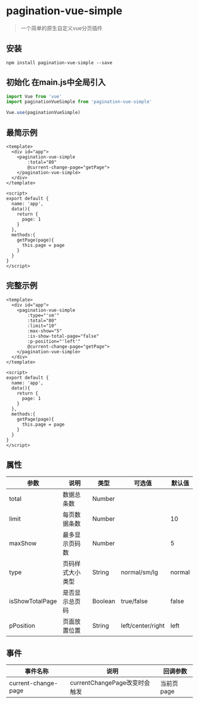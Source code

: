 # pagination-vue-simple

> 一个简单的原生自定义vue分页插件

## 安装

`npm install pagination-vue-simple --save`

## 初始化  在main.js中全局引入

```javascript
import Vue from 'vue'
import paginationVueSimple from 'pagination-vue-simple'

Vue.use(paginationVueSimple)
```

## 最简示例
```vue
<template>
  <div id="app">
    <pagination-vue-simple 
        :total="80" 
        @current-change-page="getPage">
    </pagination-vue-simple>
  </div>
</template>
```
```javascrpt
<script>
export default {
  name: 'app',
  data(){
    return {
      page: 1
    }
  },
  methods:{
    getPage(page){
      this.page = page
    }
  }
}
</script>
```

## 完整示例
```vue
<template>
  <div id="app">
    <pagination-vue-simple 
        :type="'sm'" 
        :total="80" 
        :limit="10" 
        :max-show="5" 
        :is-show-total-page="false" 
        :p-position="'left'"
        @current-change-page="getPage">
    </pagination-vue-simple>
  </div>
</template>
```
```javascrpt
<script>
export default {
  name: 'app',
  data(){
    return {
      page: 1
    }
  },
  methods:{
    getPage(page){
      this.page = page
    }
  }
}
</script>
```

## 属性
| 参数           | 说明                               | 类型      | 可选值                    | 默认值                    |
| ------------ | -------------------------------- | ------- | ---------------------- | ---------------------- |
| total        | 数据总条数                            | Number  |                        |                        |
| limit        | 每页数据条数                            | Number  |                        | 10                     |
| maxShow      | 最多显示页码数                                | Number  |                        | 5                      |
| type         | 页码样式大小类型                            | String  |  normal/sm/lg          | normal                 |
| isShowTotalPage| 是否显示总页码                               | Boolean | true/false             | false                  |
| pPosition    | 页面放置位置                               | String  | left/center/right      | left                   |

## 事件

| 事件名称           | 说明                | 回调参数            |
| -------------- | ----------------- | --------------- |
| current-change-page | currentChangePage改变时会触发 | 当前页 page |
